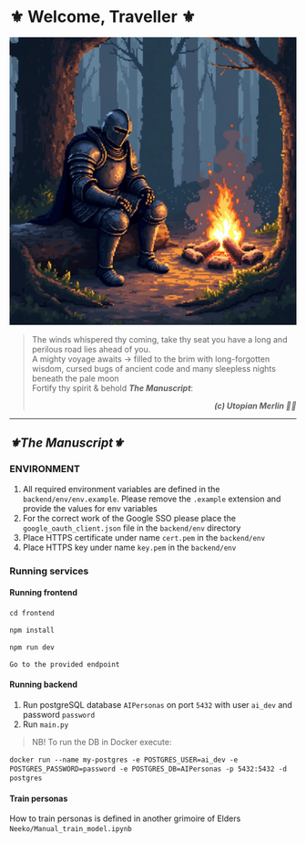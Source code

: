 # ⚜️ Welcome, Traveller ⚜️
![img.png](img.png)
> The winds whispered thy coming, take thy seat you have a long and perilous road lies ahead of you. <br/>
> A mighty voyage awaits -> filled to the brim with long-forgotten wisdom, cursed bugs of ancient code and many sleepless nights beneath the pale moon <br/>
> Fortify thy spirit & behold _**The Manuscript**_:<br/>
> <div style="text-align: right;font-style: italic; font-weight: bold;">(c) Utopian Merlin 🧙‍♂️</div>

---

<h2 style="font-style: italic; font-weight: bold;"> ⚜️The Manuscript⚜️ </h2>

### ENVIRONMENT
1. All required environment variables are defined in the `backend/env/env.example`. Please remove the `.example` extension and provide the values for env variables
2. For the correct work of the Google SSO please place the `google_oauth_client.json` file in the `backend/env` directory
3. Place HTTPS certificate under name `cert.pem` in the `backend/env`
4. Place HTTPS key under name `key.pem` in the `backend/env`
### Running services
#### Running frontend
```shell
cd frontend
```
```shell
npm install
```
```shell
npm run dev
```
```shell
Go to the provided endpoint
```
#### Running backend
1. Run postgreSQL database `AIPersonas` on port `5432` with user `ai_dev` and password `password`
2. Run `main.py`
> NB! To run the DB in Docker execute:
```shell
docker run --name my-postgres -e POSTGRES_USER=ai_dev -e POSTGRES_PASSWORD=password -e POSTGRES_DB=AIPersonas -p 5432:5432 -d postgres
```
#### Train personas
How to train personas is defined in another grimoire of Elders `Neeko/Manual_train_model.ipynb`